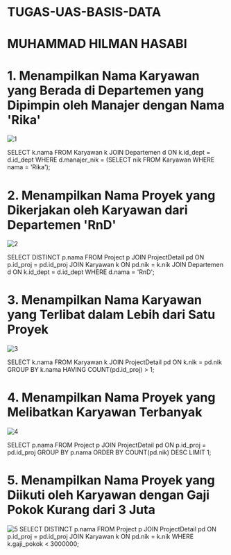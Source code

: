 # TUGAS-UAS-BASIS-DATA
# MUHAMMAD HILMAN HASABI
# 1. Menampilkan Nama Karyawan yang Berada di Departemen yang Dipimpin oleh Manajer dengan Nama 'Rika'
![1](https://github.com/Fakih1204/m-fakih-/assets/174295395/98b878d6-8ddc-44f3-850b-6a4f65938026)

SELECT k.nama
FROM Karyawan k
JOIN Departemen d ON k.id_dept = d.id_dept
WHERE d.manajer_nik = (SELECT nik FROM Karyawan WHERE nama = 'Rika');
# 2. Menampilkan Nama Proyek yang Dikerjakan oleh Karyawan dari Departemen 'RnD'
![2](https://github.com/Fakih1204/m-fakih-/assets/174295395/dd9376a2-915c-4ba5-b348-8fa2f9074186)

SELECT DISTINCT p.nama
FROM Project p
JOIN ProjectDetail pd ON p.id_proj = pd.id_proj
JOIN Karyawan k ON pd.nik = k.nik
JOIN Departemen d ON k.id_dept = d.id_dept
WHERE d.nama = 'RnD';
# 3. Menampilkan Nama Karyawan yang Terlibat dalam Lebih dari Satu Proyek
![3](https://github.com/Fakih1204/m-fakih-/assets/174295395/fe333021-0716-45eb-9ab2-08099d1c0215)

SELECT k.nama
FROM Karyawan k
JOIN ProjectDetail pd ON k.nik = pd.nik
GROUP BY k.nama
HAVING COUNT(pd.id_proj) > 1;

# 4. Menampilkan Nama Proyek yang Melibatkan Karyawan Terbanyak
![4](https://github.com/Fakih1204/m-fakih-/assets/174295395/c4c86232-0610-41f9-8620-b905b20deb11)

SELECT p.nama
FROM Project p
JOIN ProjectDetail pd ON p.id_proj = pd.id_proj
GROUP BY p.nama
ORDER BY COUNT(pd.nik) DESC
LIMIT 1;
# 5. Menampilkan Nama Proyek yang Diikuti oleh Karyawan dengan Gaji Pokok Kurang dari 3 Juta
![5](https://github.com/Fakih1204/m-fakih-/assets/174295395/8f6bcc31-f0ec-4db3-af51-16dd4a2a503b)
SELECT DISTINCT p.nama
FROM Project p
JOIN ProjectDetail pd ON p.id_proj = pd.id_proj
JOIN Karyawan k ON pd.nik = k.nik
WHERE k.gaji_pokok < 3000000;
